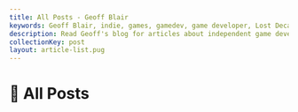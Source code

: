 ```yaml
---
title: All Posts - Geoff Blair
keywords: Geoff Blair, indie, games, gamedev, game developer, Lost Decade Games, LDG, blog
description: Read Geoff's blog for articles about independent game development, running a small business, his travels, and interests.
collectionKey: post
layout: article-list.pug
---
```


# 📝 All Posts

